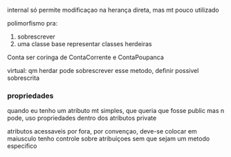 internal só permite modificaçao na herança direta, mas mt pouco utilizado

polimorfismo pra:
1. sobrescrever
2. uma classe base representar classes herdeiras


Conta ser coringa de ContaCorrente e ContaPoupanca

virtual: qm herdar pode sobrescrever esse metodo, definir possivel sobrescrita

### propriedades

quando eu tenho um atributo mt simples, que queria que fosse public mas n pode, uso propriedades dentro dos atributos private

atributos acessaveis por fora, por convençao, deve-se colocar em maiusculo
tenho controle sobre atribuiçoes sem que sejam um metodo especifico
